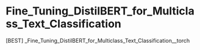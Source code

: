 # Fine_Tuning_DistilBERT_for_Multiclass_Text_Classification
[BEST] _Fine_Tuning_DistilBERT_for_Multiclass_Text_Classification__torch
